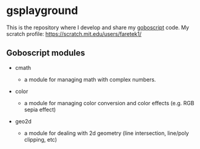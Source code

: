 # gsplayground
This is the repository where I develop and share my [goboscript](https://github.com/aspizu/goboscript) code. My scratch profile: https://scratch.mit.edu/users/faretek1/

## Goboscript modules
- cmath
    - a module for managing math with complex numbers.

- color
    - a module for managing color conversion and color effects (e.g. RGB sepia effect)

- geo2d
    - a module for dealing with 2d geometry (line intersection, line/poly clipping, etc)
    
